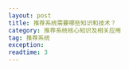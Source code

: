 ```yaml
---
layout: post
title: 推荐系统需要哪些知识和技术？
category: 推荐系统核心知识及相关应用
tag: 推荐系统
exception: 
readtime: 3
---
```


